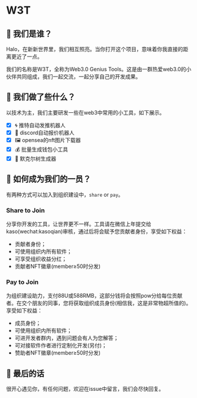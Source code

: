 # W3T

## 🐺 我们是谁？

Halo，在新新世界里，我们相互照亮。当你打开这个项目，意味着你我直接的距离更近了一点。

我们的名称是W3T，全称为Web3.0 Genius Tools。这是由一群热爱web3.0的小伙伴共同组成，我们一起交流，一起分享自己的开发成果。

## 🔬 我们做了些什么？

以技术为主，我们主要研发一些在web3中常用的小工具，如下展示。

   - [x] 🌀 推特自动发推机器人
   - [x] 🤖 discord自动报价机器人
   - [x] 🖼️ opensea的nft图片下载器
   - [x] 💰 批量生成钱包小工具
   - [x] 🌲 默克尔树生成器

## 💃 如何成为我们的一员？

有两种方式可以加入到组织建设中，`share` or `pay`。

### Share to Join

分享你开发的工具，让世界更不一样。工具请在微信上年提交给kaso(wechat:kasoqian)审核，通过后将会赋予您贡献者身份，享受如下权益：

- 贡献者身份；
- 可使用组织内所有软件；
- 可享受组织收益分红；
- 贡献者NFT徽章(member≥50时分发) 

### Pay to Join

为组织建设助力，支付88U或588RMB，这部分钱将会按照pow分给每位贡献者。在交个朋友的同事，您将获取组织成员身份(相信我，这是非常物超所值的)。享受如下权益：

- 成员身份；
- 可使用组织内所有软件；
- 可进开发者群内，遇到问题会有人为您解答；
- 可对接软件作者进行定制化开发(另付)；
- 赞助者NFT徽章(member≥50时分发) 

## 🙌 最后的话

很开心遇见你，有任何问题，欢迎在issue中留言，我们会尽快回复。
